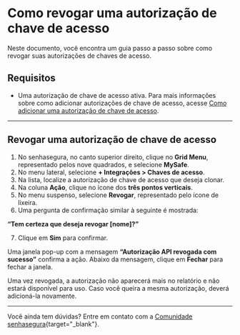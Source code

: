 # Como revogar uma autorização de chave de acesso

Neste documento, você encontra um guia passo a passo sobre como revogar suas autorizações de chaves de acesso.


## Requisitos

* Uma autorização de chave de acesso ativa. Para mais informações sobre como adicionar autorizações de chave de acesso, acesse [Como adicionar uma autorização de chave de acesso](/v3-33/docs/pt/mysafe-how-to-add-an-access-key-authorization).

***
## Revogar uma autorização de chave de acesso

1. No senhasegura, no canto superior direito, clique no **Grid Menu**, representado pelos nove quadrados, e selecione **MySafe**.
2. No menu lateral, selecione **+ Integrações > Chaves de acesso**. 
3. Na lista, localize a autorização de chave de acesso que deseja clonar. 
4. Na coluna **Ação**, clique no ícone dos **três pontos verticais**.
5. No menu suspenso, selecione **Revogar**, representado pelo ícone de lixeira.
6. Uma pergunta de confirmação similar à seguinte é mostrada:

**“Tem certeza que deseja revogar [nome]?”**

7. Clique em **Sim** para confirmar.

Uma janela pop-up com a mensagem **“Autorização API revogada com sucesso”** confirma a ação. Abaixo da mensagem, clique em **Fechar** para fechar a janela.

Uma vez revogada, a autorização não aparecerá mais no relatório e não estará disponível para uso. Caso você queira a mesma autorização, deverá adicioná-la novamente.
***

Você ainda tem dúvidas? Entre em contato com a [Comunidade senhasegura](https://community.senhasegura.io/){target="_blank"}.